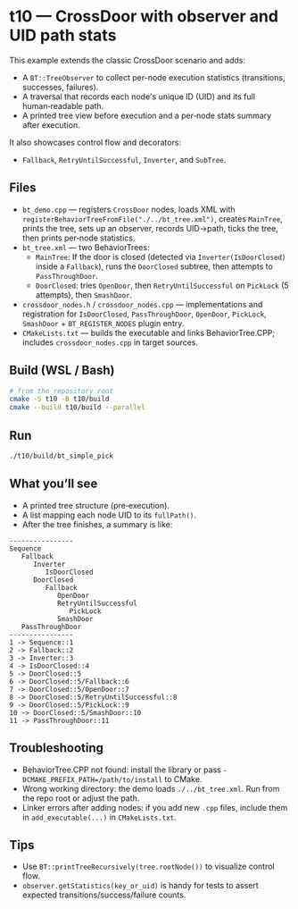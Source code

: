 # t10 — CrossDoor with observer and UID path stats

This example extends the classic CrossDoor scenario and adds:

- A `BT::TreeObserver` to collect per-node execution statistics (transitions, successes, failures).
- A traversal that records each node's unique ID (UID) and its full human‑readable path.
- A printed tree view before execution and a per‑node stats summary after execution.

It also showcases control flow and decorators:

- `Fallback`, `RetryUntilSuccessful`, `Inverter`, and `SubTree`.

## Files

- `bt_demo.cpp` — registers `CrossDoor` nodes, loads XML with `registerBehaviorTreeFromFile("./../bt_tree.xml")`, creates `MainTree`, prints the tree, sets up an observer, records UID→path, ticks the tree, then prints per‑node statistics.
- `bt_tree.xml` — two BehaviorTrees:
  - `MainTree`: If the door is closed (detected via `Inverter(IsDoorClosed)` inside a `Fallback`), runs the `DoorClosed` subtree, then attempts to `PassThroughDoor`.
  - `DoorClosed`: tries `OpenDoor`, then `RetryUntilSuccessful` on `PickLock` (5 attempts), then `SmashDoor`.
- `crossdoor_nodes.h` / `crossdoor_nodes.cpp` — implementations and registration for `IsDoorClosed`, `PassThroughDoor`, `OpenDoor`, `PickLock`, `SmashDoor` + `BT_REGISTER_NODES` plugin entry.
- `CMakeLists.txt` — builds the executable and links BehaviorTree.CPP; includes `crossdoor_nodes.cpp` in target sources.

## Build (WSL / Bash)

```bash
# from the repository root
cmake -S t10 -B t10/build
cmake --build t10/build --parallel
```

## Run

```bash
./t10/build/bt_simple_pick
```

## What you’ll see

- A printed tree structure (pre‑execution).
- A list mapping each node UID to its `fullPath()`.
- After the tree finishes, a summary is like:

```text
----------------
Sequence
   Fallback
      Inverter
         IsDoorClosed
      DoorClosed
         Fallback
            OpenDoor
            RetryUntilSuccessful
               PickLock
            SmashDoor
   PassThroughDoor
----------------
1 -> Sequence::1
2 -> Fallback::2
3 -> Inverter::3
4 -> IsDoorClosed::4
5 -> DoorClosed::5
6 -> DoorClosed::5/Fallback::6
7 -> DoorClosed::5/OpenDoor::7
8 -> DoorClosed::5/RetryUntilSuccessful::8
9 -> DoorClosed::5/PickLock::9
10 -> DoorClosed::5/SmashDoor::10
11 -> PassThroughDoor::11
```

## Troubleshooting

- BehaviorTree.CPP not found: install the library or pass `-DCMAKE_PREFIX_PATH=/path/to/install` to CMake.
- Wrong working directory: the demo loads `./../bt_tree.xml`. Run from the repo root or adjust the path.
- Linker errors after adding nodes: if you add new `.cpp` files, include them in `add_executable(...)` in `CMakeLists.txt`.

## Tips

- Use `BT::printTreeRecursively(tree.rootNode())` to visualize control flow.
- `observer.getStatistics(key_or_uid)` is handy for tests to assert expected transitions/success/failure counts.
